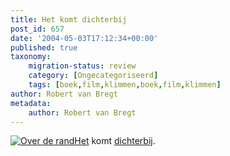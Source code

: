 ```yaml
---
title: Het komt dichterbij
post_id: 657
date: '2004-05-03T17:12:34+00:00'
published: true
taxonomy:
    migration-status: review
    category: [Ongecategoriseerd]
    tags: [boek,film,klimmen,boek,film,klimmen]
author: Robert van Bregt
metadata:
    author: Robert van Bregt
---
```

[![Over de rand](https://bol.com/imgbase0/thumb/BOOKCOVER/FC/9/0/3/8/8/9038890788.gif)](http://clk.tradedoubler.com/click?a=1703208&p=67859&g=17297694&epi=1001004005971235)[Het](/2004/04/26/een-ogenblik-geduld-aub/) komt [dichterbij](http://www.cineramabios.nl/cinerama/film.php?id=356&agenda_id=218).